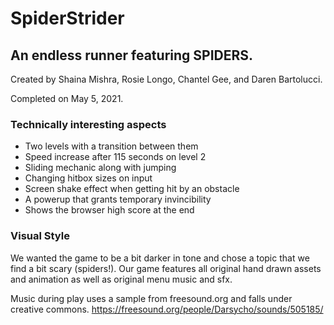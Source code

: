 # SpiderStrider
## An endless runner featuring SPIDERS.

Created by Shaina Mishra, Rosie Longo, Chantel Gee, and Daren Bartolucci.

Completed on May 5, 2021.

### Technically interesting aspects
* Two levels with a transition between them
* Speed increase after 115 seconds on level 2
* Sliding mechanic along with jumping 
* Changing hitbox sizes on input
* Screen shake effect when getting hit by an obstacle
* A powerup that grants temporary invincibility
* Shows the browser high score at the end

### Visual Style
We wanted the game to be a bit darker in tone and chose a topic that we find a bit scary (spiders!).
Our game features all original hand drawn assets and animation as well as original menu music and sfx.

Music during play uses a sample from freesound.org and falls under creative commons.
https://freesound.org/people/Darsycho/sounds/505185/
